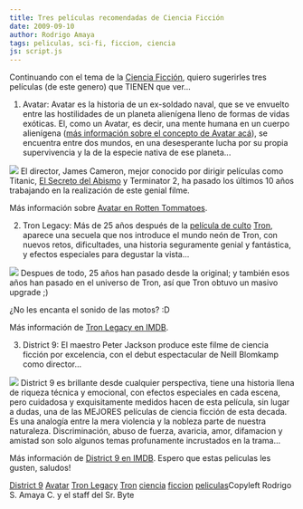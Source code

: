 ```yaml
---
title: Tres películas recomendadas de Ciencia Ficción
date: 2009-09-10
author: Rodrigo Amaya
tags: peliculas, sci-fi, ficcion, ciencia
js: script.js
---
```


Continuando con el tema de la [Ciencia Ficción](http://www.srbyte.com/2009/09/ciencia-ficcion-despertando-la.html), quiero sugerirles tres películas (de este genero) que TIENEN que
      ver...

1. Avatar:
Avatar es la historia de un
      ex-soldado naval, que se ve envuelto entre las hostilidades de un planeta alienígena lleno de
      formas de vidas exóticas. El, como un Avatar, es decir, una mente humana en un cuerpo
      alienígena ([más información sobre el concepto de Avatar acá](http://es.wikipedia.org/wiki/Avatar_%28desambiguaci%C3%B3n%29)), se encuentra entre dos mundos, en una
      desesperante lucha por su propia supervivencia y la de la especie nativa de ese
      planeta...

[![](http://4.bp.blogspot.com/_ayvorITawE4/SqmxbY8jvdI/AAAAAAAACKo/hD6lPxDgoXY/s320/avatar-poster.jpg)](http://4.bp.blogspot.com/_ayvorITawE4/SqmxbY8jvdI/AAAAAAAACKo/hD6lPxDgoXY/s1600-h/avatar-poster.jpg)
El
      director, James Cameron, mejor conocido por dirigir películas como Titanic, [El Secreto del Abismo](http://www.youtube.com/watch?v=lJyRF0Fzl9Y) y
      Terminator 2, ha pasado los últimos 10 años trabajando en la realización de este genial
      filme.

Más información sobre [Avatar en Rotten Tommatoes](http://www.rottentomatoes.com/m/avatar/).

2. Tron Legacy:
Más de 25 años después de la
      [película de culto](http://www.youtube.com/watch?v=QPON5i7Iivw) [Tron](http://www.youtube.com/watch?v=3efV2wqEjEY), aparece una secuela que
      nos introduce el mundo neón de Tron, con nuevos retos, dificultades, una historia seguramente
      genial y fantástica, y efectos especiales para degustar la vista...

[![](http://4.bp.blogspot.com/_ayvorITawE4/SqmxcNCQo4I/AAAAAAAACK4/7y1rPshFKQE/s320/tron-legacy.jpg)](http://4.bp.blogspot.com/_ayvorITawE4/SqmxcNCQo4I/AAAAAAAACK4/7y1rPshFKQE/s1600-h/tron-legacy.jpg)
Despues
      de todo, 25 años han pasado desde la original; y también esos años han pasado en el universo
      de Tron, así que Tron obtuvo un masivo
      upgrade ;)

¿No les encanta el sonido de las motos? :D

Más información de
      [Tron Legacy en IMDB](http://www.imdb.com/title/tt1104001/synopsis).

3. District 9:
El maestro Peter Jackson produce este filme de
      ciencia ficción por excelencia, con el debut espectacular de Neill Blomkamp como
      director...

[![](http://3.bp.blogspot.com/_ayvorITawE4/Sqmxb6qgjYI/AAAAAAAACKw/15Hz7MJHWb4/s320/distric9.jpg)](http://3.bp.blogspot.com/_ayvorITawE4/Sqmxb6qgjYI/AAAAAAAACKw/15Hz7MJHWb4/s1600-h/distric9.jpg)
District 9 es brillante desde
      cualquier perspectiva, tiene una historia llena de riqueza técnica y emocional, con efectos
      especiales en cada escena, pero cuidadosa y exquisitamente medidos hacen de esta película, sin
      lugar a dudas, una de las MEJORES películas de ciencia ficción de esta decada. Es una analogía entre la mera violencia y
      la nobleza parte de nuestra naturaleza. Discriminación, abuso de fuerza, avaricia, amor,
      difamacion y amistad son solo algunos temas profunamente incrustados en la trama...

Más información de [District 9 en IMDB](http://www.imdb.com/title/tt1136608/).
Espero que estas peliculas les gusten, saludos!

[District 9](http://www.blogalaxia.com/tags/district+9) [Avatar](http://www.blogalaxia.com/tags/avatar)
      [Tron Legacy](http://www.blogalaxia.com/tags/tron+legacy)
      [Tron](http://www.blogalaxia.com/tags/tron) [ciencia](http://www.blogalaxia.com/tags/ciencia) [ficcion](http://www.blogalaxia.com/tags/ficcion) [peliculas](http://www.blogalaxia.com/tags/peliculas)Copyleft Rodrigo S. Amaya C. y el staff del Sr.
      Byte